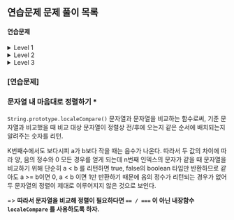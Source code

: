 ## 연습문제 문제 풀이 목록



#### 연습문제

<details>
  <summary>Level 1</summary>
  <table>
    <tr>
      <th>TO DO</th>
      <th>DOING</th>
      <th>DONE</th>
    </tr>
    <tr>
      <td></td>
      <td></td>
      <td>
        <ul>
          <li>2016년</li>
          <li>가운데 글자 가져오기</li>
          <li>같은 숫자는 싫어</li>
          <li>나누어 떨어지는 숫자 배열</li>
          <li>소수 찾기</li>
          <li><strong>문자열 내 마음대로 정렬하기</strong></li>
          <li>문자열 내 p와 y의 개수</li>
          <li>문자열 내림차순으로 배치하기</li>
          <li>문자열 다루기 기본</li>
          <li>수박수박수박수박수박수?</li>
          <li>문자열을 정수로 바꾸기</li>
          <li>시저 암호</li>
          <li>약수의 합</li>
          <li>이상한 문자 만들기</li>
          <li>자릿수 더하기</li>
          <li>자연수 뒤집어 배열로 만들기</li>
          <li>정수 내림차순으로 배치하기</li>
          <li>정수 제곱근 판별</li>
          <li>제일 작은 수 제거하기</li>
          <li>짝수와 홀수</li>
          <li>최대공약수와 최소공배수</li>
          <li>콜라츠 추측</li>
          <li>평균 구하기</li>
          <li>하샤드 수</li>
          <li>핸드폰 번호 가리기</li>
          <li>행렬의 덧셈</li>
          <li>x만큼 간격이 있는 n개의 숫자</li>
          <li>직사각형 별찍기</li>
          <li>예산</li>
        </ul>
      </td>
    </tr>
  </table>
</details>

<details>
  <summary>Level 2</summary>
  <table>
    <tr>
      <th>TO DO</th>
      <th>DOING</th>
      <th>DONE</th>
    </tr>
    <tr>
      <td></td>
      <td></td>
      <td>
        <ul>
          <li>124 나라의 숫자</li>
        </ul>
      </td>
    </tr>
  </table>
</details>

<details>
  <summary>Level 3</summary>
  <table>
    <tr>
      <th>TO DO</th>
      <th>DOING</th>
      <th>DONE</th>
    </tr>
    <tr>
      <td></td>
      <td></td>
      <td>
        <ul>
          <li>하노이의 탑</li>
        </ul>
      </td>
    </tr>
  </table>
</details>



### [연습문제]

### 문자열 내 마음대로 정렬하기 *

`String.prototype.localeCompare()` 문자열과 문자열을 비교하는 함수로써, 기준 문자열과 비교했을 때 비교 대상 문자열이 정렬상 전/후에 오는지 같은 순서에 배치되는지 알려주는 숫자를 리턴.

K번째수에서도 보다시피 a가 b보다 작을 때는 음수가 나온다. 따라서 두 값의 차이에 따라 양, 음의 정수와 0 모든 경우를 얻게 되는데 n번째 인덱스의 문자가 같을 때 문자열을 비교하기 위해 단순히 a < b 를 리턴하면 true, false의 boolean 타입만 반환하므로 같아도 a >= b이면 0, a < b 이면 1만 반환하기 때문에 음의 정수가 리턴되는 경우가 없어 두 문자열의 정렬이 제대로 이루어지지 않은 것으로 보인다.

=> **따라서 문자열을 비교해 정렬이 필요하다면 `== / ===` 이 아닌 내장함수 `localeCompare` 를 사용하도록 하자.**

